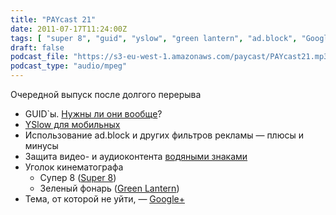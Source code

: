 ```yaml
---
title: "PAYcast 21"
date: 2011-07-17T11:24:00Z
tags: [ "super 8", "guid", "yslow", "green lantern", "ad.block", "Google", "google plus", "PAYcast", "зеленый фонарь", "супер 8" ]
draft: false
podcast_file: "https://s3-eu-west-1.amazonaws.com/paycast/PAYcast21.mp3"
podcast_type: "audio/mpeg"
---
```

<p>Очередной выпуск после долгого перерыва</p>
<ul>
<li>GUID`ы. <a href="http://visitmix.com/opinions/be-unique-but-dont-be-a-guid" target="_blank">Нужны ли они вообще</a>?</li>
<li><a href="http://developer.yahoo.com/blogs/ydn/posts/2011/06/yslowmobile/" target="_blank">YSlow для мобильных</a></li>
<li>Использование ad.block и других фильтров рекламы &#8212; плюсы и минусы</li>
<li>Защита видео- и аудиоконтента <a href="http://habrahabr.ru/blogs/internet/122141/" target="_blank">водяными знаками</a></li>
<li>Уголок кинематографа
<ul>
<li>Супер 8 (<a href="http://www.imdb.com/title/tt1650062/" target="_blank">Super 8</a>)</li>
<li>Зеленый фонарь (<a href="http://www.imdb.com/title/tt1133985/" target="_blank">Green Lantern</a>)</li>
</ul>
</li>
<li>Тема, от которой не уйти, &#8212; <a href="http://plus.google.com" target="_blank">Google+</a></li>
</ul>

     